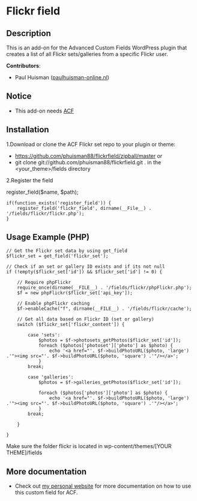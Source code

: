 Flickr field
=============

## Description

This is an add-on for the Advanced Custom Fields WordPress plugin that creates a list of all Flickr sets/galleries from a specific Flickr user.

**Contributors**:

* Paul Huisman	([paulhuisman-online.nl](http://www.paulhuisman-online.nl))

## Notice

- This add-on needs [ACF](http://www.advancedcustomfields.com/) 


## Installation

1.Download or clone the ACF Flickr set repo to your plugin or theme:  
* https://github.com/phuisman88/flickrfield/zipball/master or  
* git clone git://github.com/phuisman88/flickrfield.git . in the <your_theme>/fields directory

2.Register the field 

register_field($name, $path);

	if(function_exists('register_field')) {    
		register_field('flickr_field', dirname(__File__) . '/fields/flickr/flickr.php');  
	}  


## Usage Example (PHP)

	// Get the Flickr set data by using get_field
	$flickr_set = get_field('flickr_set');
	
	// Check if an set or gallery ID exists and if its not null
	if (!empty($flickr_set['id']) && $flickr_set['id'] != 0) {
		
		// Require phpFlickr
		require_once(dirname(__FILE__) . '/fields/flickr/phpFlickr.php');
		$f = new phpFlickr($flickr_set['api_key']);
		
		// Enable phpFlickr caching
		$f->enableCache("f", dirname(__FILE__) . '/fields/flickr/cache');
	
		// Get all data based on Flickr ID (set or gallery)
		switch ($flickr_set['flickr_content']) {
			
			case 'sets':
				$photos = $f->photosets_getPhotos($flickr_set['id']);
				foreach ($photos['photoset']['photo'] as $photo) {	
					echo '<a href="'. $f->buildPhotoURL($photo, 'large') .'"><img src="'. $f->buildPhotoURL($photo, 'square') .'"/></a>';
				}
			break;
			
			case 'galleries':
				$photos = $f->galleries_getPhotos($flickr_set['id']);
				
				foreach ($photos['photos']['photo'] as $photo) {
					echo '<a href="'. $f->buildPhotoURL($photo, 'large') .'"><img src="'. $f->buildPhotoURL($photo, 'square') .'"/></a>';
				}
			break;
			
		}
		
	}
	

Make sure the folder flickr is located in wp-content/themes/[YOUR THEME]/fields

## More documentation

* Check out [my personal website](http://www.paulhuisman-online.nl/fresh-look/flickr-field) for more documentation on how to use this custom field for ACF.
